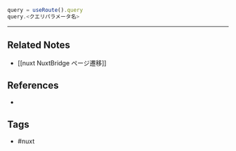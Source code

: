 ```js
query = useRoute().query
query.<クエリパラメータ名>
```

---
## Related Notes
- [[nuxt NuxtBridge ページ遷移]]

## References
- 

## Tags
- #nuxt